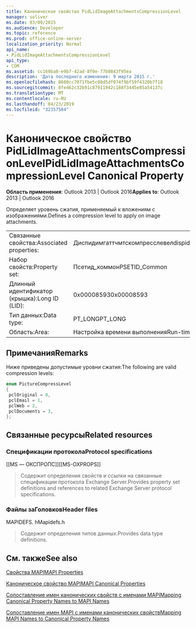 ```yaml
---
title: Каноническое свойство PidLidImageAttachmentsCompressionLevel
manager: soliver
ms.date: 03/09/2015
ms.audience: Developer
ms.topic: reference
ms.prod: office-online-server
localization_priority: Normal
api_name:
- PidLidImageAttachmentsCompressionLevel
api_type:
- COM
ms.assetid: cc169ba8-e9b7-42ad-8f0e-77b0843f95ea
description: 'Дата последнего изменения: 9 марта 2015 г.'
ms.openlocfilehash: 8600cc7071fbe5c08d5df074f9bf59f4320b7f18
ms.sourcegitcommit: 8fe462c32b91c87911942c188f3445e85a54137c
ms.translationtype: MT
ms.contentlocale: ru-RU
ms.lasthandoff: 04/23/2019
ms.locfileid: "32357584"
---
```

# <a name="pidlidimageattachmentscompressionlevel-canonical-property"></a><span data-ttu-id="3c601-103">Каноническое свойство PidLidImageAttachmentsCompressionLevel</span><span class="sxs-lookup"><span data-stu-id="3c601-103">PidLidImageAttachmentsCompressionLevel Canonical Property</span></span>

  
  
<span data-ttu-id="3c601-104">**Область применения**: Outlook 2013 | Outlook 2016</span><span class="sxs-lookup"><span data-stu-id="3c601-104">**Applies to**: Outlook 2013 | Outlook 2016</span></span> 
  
<span data-ttu-id="3c601-105">Определяет уровень сжатия, применяемый к вложениям с изображениями.</span><span class="sxs-lookup"><span data-stu-id="3c601-105">Defines a compression level to apply on image attachments.</span></span>
  
|||
|:-----|:-----|
|<span data-ttu-id="3c601-106">Связанные свойства:</span><span class="sxs-lookup"><span data-stu-id="3c601-106">Associated properties:</span></span>  <br/> |<span data-ttu-id="3c601-107">Диспидимгаттчмтскомпресслевел</span><span class="sxs-lookup"><span data-stu-id="3c601-107">dispidImgAttchmtsCompressLevel</span></span>  <br/> |
|<span data-ttu-id="3c601-108">Набор свойств:</span><span class="sxs-lookup"><span data-stu-id="3c601-108">Property set:</span></span>  <br/> |<span data-ttu-id="3c601-109">Псетид_коммон</span><span class="sxs-lookup"><span data-stu-id="3c601-109">PSETID_Common</span></span>  <br/> |
|<span data-ttu-id="3c601-110">Длинный идентификатор (крышка):</span><span class="sxs-lookup"><span data-stu-id="3c601-110">Long ID (LID):</span></span>  <br/> |<span data-ttu-id="3c601-111">0x00008593</span><span class="sxs-lookup"><span data-stu-id="3c601-111">0x00008593</span></span>  <br/> |
|<span data-ttu-id="3c601-112">Тип данных:</span><span class="sxs-lookup"><span data-stu-id="3c601-112">Data type:</span></span>  <br/> |<span data-ttu-id="3c601-113">PT_LONG</span><span class="sxs-lookup"><span data-stu-id="3c601-113">PT_LONG</span></span>  <br/> |
|<span data-ttu-id="3c601-114">Область:</span><span class="sxs-lookup"><span data-stu-id="3c601-114">Area:</span></span>  <br/> |<span data-ttu-id="3c601-115">Настройка времени выполнения</span><span class="sxs-lookup"><span data-stu-id="3c601-115">Run-time configuration</span></span>  <br/> |
   
## <a name="remarks"></a><span data-ttu-id="3c601-116">Примечания</span><span class="sxs-lookup"><span data-stu-id="3c601-116">Remarks</span></span>

<span data-ttu-id="3c601-117">Ниже приведены допустимые уровни сжатия:</span><span class="sxs-lookup"><span data-stu-id="3c601-117">The following are valid compression levels:</span></span>
  
```cpp
enum PictureCompressLevel
{
 pclOriginal = 0,
 pclEmail = 1,
 pclWeb = 2,
 pclDocuments = 3,
};
```

## <a name="related-resources"></a><span data-ttu-id="3c601-118">Связанные ресурсы</span><span class="sxs-lookup"><span data-stu-id="3c601-118">Related resources</span></span>

### <a name="protocol-specifications"></a><span data-ttu-id="3c601-119">Спецификации протокола</span><span class="sxs-lookup"><span data-stu-id="3c601-119">Protocol specifications</span></span>

<span data-ttu-id="3c601-120">[[MS — ОКСПРОПС]]</span><span class="sxs-lookup"><span data-stu-id="3c601-120">[[MS-OXPROPS]]</span></span> 
  
> <span data-ttu-id="3c601-121">Содержит определения свойств и ссылки на связанные спецификации протокола Exchange Server.</span><span class="sxs-lookup"><span data-stu-id="3c601-121">Provides property set definitions and references to related Exchange Server protocol specifications.</span></span>
    
### <a name="header-files"></a><span data-ttu-id="3c601-122">Файлы заГоловков</span><span class="sxs-lookup"><span data-stu-id="3c601-122">Header files</span></span>

<span data-ttu-id="3c601-123">MAPIDEFS. h</span><span class="sxs-lookup"><span data-stu-id="3c601-123">Mapidefs.h</span></span>
  
> <span data-ttu-id="3c601-124">Содержит определения типов данных.</span><span class="sxs-lookup"><span data-stu-id="3c601-124">Provides data type definitions.</span></span>
    
## <a name="see-also"></a><span data-ttu-id="3c601-125">См. также</span><span class="sxs-lookup"><span data-stu-id="3c601-125">See also</span></span>



[<span data-ttu-id="3c601-126">Свойства MAPI</span><span class="sxs-lookup"><span data-stu-id="3c601-126">MAPI Properties</span></span>](mapi-properties.md)
  
[<span data-ttu-id="3c601-127">Каноническое свойство MAPI</span><span class="sxs-lookup"><span data-stu-id="3c601-127">MAPI Canonical Properties</span></span>](mapi-canonical-properties.md)
  
[<span data-ttu-id="3c601-128">Сопоставление имен канонических свойств с именами MAPI</span><span class="sxs-lookup"><span data-stu-id="3c601-128">Mapping Canonical Property Names to MAPI Names</span></span>](mapping-canonical-property-names-to-mapi-names.md)
  
[<span data-ttu-id="3c601-129">Сопоставление имен MAPI с именами канонических свойств</span><span class="sxs-lookup"><span data-stu-id="3c601-129">Mapping MAPI Names to Canonical Property Names</span></span>](mapping-mapi-names-to-canonical-property-names.md)

